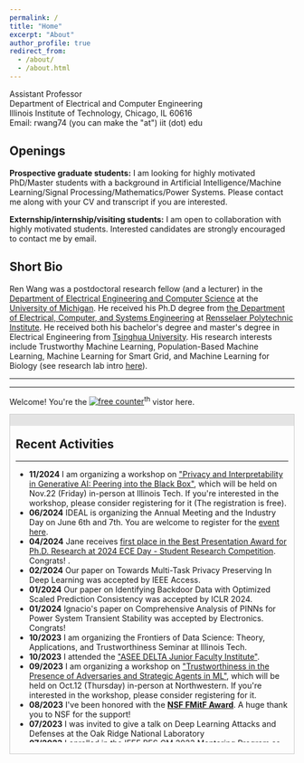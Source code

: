 ```yaml
---
permalink: /
title: "Home"
excerpt: "About"
author_profile: true
redirect_from: 
  - /about/
  - /about.html
---
```


Assistant Professor<br/>
Department of Electrical and Computer Engineering<br/>
Illinois Institute of Technology, Chicago, IL 60616<br/>
Email: rwang74 (you can make the "at") iit (dot) edu

**Openings**
------
**Prospective graduate students:** I am looking for highly motivated PhD/Master students with a background in Artificial Intelligence/Machine Learning/Signal Processing/Mathematics/Power Systems. Please contact me along with your CV and transcript if you are interested.
 
**Externship/internship/visiting students:** I am open to collaboration with highly motivated students. Interested candidates are strongly encouraged to contact me by email. <!---For undergraduate and Master students already enrolled in IIT, if you're interested in doing research in my group, please setup an appointment with me via your IIT emails.--->

**Short Bio**
------
Ren Wang was a postdoctoral research fellow (and a lecturer) in the [Department of Electrical Engineering and Computer Science](https://eecs.engin.umich.edu/) at the [University of Michigan](https://umich.edu/). He received his Ph.D degree from [the Department of Electrical, Computer, and Systems Engineering](https://www.ecse.rpi.edu) at [Rensselaer Polytechnic Institute](https://www.rpi.edu). He received both his bachelor's degree and master's degree in Electrical Engineering from [Tsinghua University](https://www.tsinghua.edu.cn/en/). His research interests include Trustworthy Machine Learning, Population-Based Machine Learning, Machine Learning for Smart Grid, and Machine Learning for Biology (see research lab intro [here](https://wangren09.github.io/Lab/)).

<!---I am a postdoctoral research fellow (and a lecturer) in [the Department of Electrical Engineering and Computer Science](https://eecs.engin.umich.edu/) at [University of Michigan](https://umich.edu/) with Dr. [Alfred Hero](https://hero.engin.umich.edu/). I received my Ph.D degree from [the Department of Electrical, Computer, and Systems Engineering](https://www.ecse.rpi.edu) at [Rensselaer Polytechnic Institute](https://www.rpi.edu) with Dr. [Meng Wang](https://ecse.rpi.edu/~wang/). I received both my bachelor's degree and master's degree in Electrical Engineering in 2013 and 2016 from [Tsinghua University](https://www.tsinghua.edu.cn/en/). I am also closely collaborating with [Dr. Indika Rajapakse](https://rajapakse.lab.medicine.umich.edu) from University of Michigan, [Dr. Sijia Liu](https://lsjxjtu.github.io/index.html) from Michigan State Univeristy, [Dr. Pin-Yu Chen](https://sites.google.com/site/pinyuchenpage), [Dr. Jinjun Xiong](https://researcher.watson.ibm.com/researcher/view.php?person=us-jinjun) from IBM Research. My research interests include Trustworthy Machine Learning, High-Dimensional Data Analysis, Bio-Inspired Machine Learning, and Robustness/Optimization on Smart Grid.--->


<!---**Contact**--->
------
<!---Name: Ren Wang (王韧)--->  
<!---Email: renwang (you can make the "at") umich (dot) edu--->  
<!---EECS Building, 1301 Beal Avenue--->
<!---Ann Arbor, MI 48109-2122--->


---

Welcome! You're the <a href='https://www.counter12.com'><img src='https://www.counter12.com/img-Wy8YB2Y7Z94Wc867-3.gif' border='0' alt='free counter'></a><script type='text/javascript' src='https://www.counter12.com/ad.js?id=Wy8YB2Y7Z94Wc867'></script><sup>th</sup> vistor here.



<div class="sliding-window">
  <div class="handle"></div>
  <div class="content">
    <h2>Recent Activities</h2>
    <hr>
    <ul>
      <li><strong>11/2024</strong> I am organizing a workshop on <a href="https://www.ideal-institute.org/2024/10/30/workshop-on-privacy-and-interpretability-in-generative-ai-peering-into-the-black-box//">"Privacy and Interpretability in Generative AI: Peering into the Black Box"</a>, which will be held on Nov.22 (Friday) in-person at Illinois Tech. If you're interested in the workshop, please consider registering for it (The registration is free).</li>
      <li><strong>06/2024</strong> IDEAL is organizing the Annual Meeting and the Industry Day on June 6th and 7th. You are welcome to register for the <a href="https://www.ideal-institute.org/2024/05/06/ideal-annual-meeting-and-industry-day-2024/">event here</a>.</li>
      <li><strong>04/2024</strong> Jane receives <a href="https://www.iit.edu/news/2024-ece-day-seminar-and-student-research-competition">first place in the Best Presentation Award for Ph.D. Research at 2024 ECE Day - Student Research Competition</a>. Congrats! .</li>
      <li><strong>02/2024</strong> Our paper on Towards Multi-Task Privacy Preserving In Deep Learning was accepted by IEEE Access.</li>
      <li><strong>01/2024</strong> Our paper on Identifying Backdoor Data with Optimized Scaled Prediction Consistency was accepted by ICLR 2024.</li>
      <li><strong>01/2024</strong> Ignacio's paper on Comprehensive Analysis of PINNs for Power System Transient Stability was accepted by Electronics. Congrats!</li>
      <li><strong>10/2023</strong> I am organizing the Frontiers of Data Science: Theory, Applications, and Trustworthiness Seminar at Illinois Tech.</li>
      <li><strong>10/2023</strong> I attended the <a href="https://drive.google.com/file/d/1XiqILOtIkyjWV4e1XougRRtxrQSE4X00/view?usp=sharing">"ASEE DELTA Junior Faculty Institute"</a>.</li>
      <li><strong>09/2023</strong> I am organizing a workshop on <a href="https://www.ideal-institute.org/2023/08/31/trustworthiness-in-the-presence-of-adversaries-and-strategic-agents-in-ml/">"Trustworthiness in the Presence of Adversaries and Strategic Agents in ML"</a>, which will be held on Oct.12 (Thursday) in-person at Northwestern. If you're interested in the workshop, please consider registering for it.</li>
      <li><strong>08/2023</strong> I've been honored with the <a href="https://www.nsf.gov/awardsearch/showAward?AWD_ID=2319243&HistoricalAwards=false"><strong>NSF FMitF Award</strong></a>. A huge thank you to NSF for the support!</li>
      <li><strong>07/2023</strong> I was invited to give a talk on Deep Learning Attacks and Defenses at the Oak Ridge National Laboratory</li>
      <li><strong>07/2023</strong> I enrolled in the IEEE PES GM 2023 Mentoring Program as an academic mentor</li>
      <li><strong>06/2023</strong> I received the <a href="https://www.orau.org/news/releases/2023/powe-research-grants-awarded-to-junior-faculty.html"><strong>2023 ORAU Ralph E. Powe Junior Faculty Enhancement Award</strong></a> (35 among 167 applications from 93 institutions). Thanks, ORAU!</li>
      <li><strong>04/2023</strong> Our paper on Enhancing Healthcare Model Trustworthiness through Theoretically Guaranteed One-Hidden-Layer CNN Purification was accepted by ICLR 2023 TML4H.</li>
     <li><strong>03/2023</strong> I will serve as a guest editor for the upcoming special issue on <a href="https://www.mdpi.com/journal/electronics/special_issues/Z9OT1GN32T">Advances in Enhancing Energy and Power System Stability and Control</a> in the journal, Electronics (check our <a href="https://drive.google.com/file/d/1TdKJvo8JpZqUlQ5HwdKl7tVm1Vig39UJ/view?usp=sharing">banner</a> and <a href="https://drive.google.com/file/d/1kAhydZnUKRz4JP97O4Rl_7SVoRM1NJJk/view?usp=sharing">flyer</a>). This is an incredible opportunity to contribute to the cutting-edge research in this field and I would like to invite you to join me in this endeavor. Please consider submitting your paper to this special issue!
      <li><strong>02/2023</strong> I received the <a href="https://www.nsf.gov/awardsearch/showAward?AWD_ID=2246157&HistoricalAwards=false"><strong>NSF CISE Research Initiation Initiative (CRII) Award</strong></a> [<a href="https://www.iit.edu/news/engineering-professor-receives-grant-immune-system-inspired-machine-learning-research">News</a>]. Thanks NSF for the support!</li>
      <li><strong>02/2023</strong> Our paper on Physics-Aware Backdoor Attacks in Power System Applications was accepted by the 2023 IEEE PES General Meeting.</li>
      <li><strong>02/2023</strong> I gave a talk on Practical Machine Learning Attacks and Defenses at Wayne State University</li>
      <li><strong>01/2023</strong> Our paper on poisoning attack mitigation using self-training was accepted by AAAI’s Workshop on AI Safety and was selected as the <a href="https://safeai.webs.upv.es/index.php/best-paper-award/">Best Paper Award Finalist</a>.</li>
      <li><strong>12/2022</strong> Our paper on Physics-Constrained Adversarial Training was accepted by IEEE Transactions on Artificial Intelligence.</li>
      <li><strong>11/2022</strong> I gave a talk on Trustworthy Machine Learning in the IIT ECE Research Seminar.</li>
      <li><strong>10/2022</strong> I gave a talk on Trojan Attacks and Defenses at the IDEAL.</li>
      <li><strong>09/2022</strong> I joined the Institute for Data, Econometrics, Algorithms, and Learning (<a href="https://www.ideal-institute.org/team/">IDEAL</a>) as a faculty member.</li>
      <li><strong>09/2022</strong> Our paper on kNN attack and defense was accepted by IEEE Access.</li>
      <li><strong>08/2022</strong> I joined the Illinois Institute of Technology as a Tenure-Track Assistant Professor.</li>
    </ul>
  </div>
</div>

<style>
  .sliding-window {
    position: relative;
    overflow: hidden;
    height: 600px;
    border: 1px solid #ccc;
    margin-bottom: 20px;
  }

  .handle {
    position: absolute;
    z-index: 2;
    top: 0;
    right: 0;
    width: 100%;
    height: 20px;
    cursor: grab;
    background-color: #ccc;
    opacity: 0.5;
  }

  .handle:hover {
    opacity: 1;
  }

  .handle:active {
    cursor: grabbing;
  }

  .content {
    position: relative;
    top: 0;
    left: 0;
    right: 0;
    margin-top: 0;
    -webkit-transition: margin-top 0.3s ease;
    transition: margin-top 0.3s ease;
    padding: 10px;
    height: 560px;
    overflow-y: scroll;
  }
</style>








<!---**Recent Activities**
------

**02/2023** I received the NSF CISE Research Initiation Initiative (CRII) Award ([News](https://www.iit.edu/news/engineering-professor-receives-grant-immune-system-inspired-machine-learning-research)). Thanks NSF for the support!

**02/2023** Our paper on Physics-Aware Backdoor Attacks in Power System Applications was accepted by the 2023 IEEE PES General Meeting.

**02/2023** I gave a talk on Practical Machine Learning Attacks and Defenses at Wayne State University

**01/2023** Our paper on poisoning attack mitigation using self-training was accepted by AAAI’s Workshop on AI Safety and was selected as the [Best Paper Award Finalist](https://safeai.webs.upv.es/index.php/best-paper-award/)

**12/2022** Our paper on Physics-Constrained Adversarial Training was accepted by IEEE Transactions on Artificial Intelligence

**11/2022** I gave a talk on Trustworthy Machine Learning in the IIT ECE Research Seminar

**10/2022** I gave a talk on Trojan Attacks and Defenses at the IDEAL

**09/2022** I joined the the Institute for Data, Econometrics, Algorithms, and Learning ([IDEAL](https://www.ideal-institute.org/team/)) as a faculty member

**09/2022** Our paper on kNN attack and defense was accepted by IEEE Access

**08/2022** I joined the Illinois Institute of Technology as a Tenure-Track Assistant Professor--->







<!---I will be a lecturer of the Digital Signal Processing - Lab Course (EECS452), University of Michigan, Winter 2022

**07/2021** I presented our work "Immuno-mimetic Deep Neural Networks (Immuno-Net)" at the ICML-WCB 2021

**07/2021** Our paper "Robust Low-Rank Tensor Recovery From Quantized and Corrupted Measurements" is accepted by Asilomar 2021

**06/2021** I will lead the Michigan team in the Third Online Evaluation of Robust AI hosted by Two-Six Labs (GARD - DARPA)

**06/2021** Our paper "Immuno-mimetic Deep Neural Networks (Immuno-Net)" is accepted by the ICML-WCB, 2021

**06/2021** I will be a reviewer at ICLR 2022

**05/2021** I presented our work "On Fast Adversarial Robustness Adaptation in Model-Agnostic Meta learning" at the ICLR 2021

**05/2021** I will be a reviewer at NeurIPS 2021

**03/2021** I presented our work "Robust AI Guided by the Immune System" at the Guaranteeing AI Robustness Against Deception (GARD) PI Meeting

**02/2021** I am invited to give a lecture on Introduction to Trojan Attack and Detection of Trojan Neural Networks at the CSE 891: Adversarial Machine Learning, Michigan State University

**02/2021** I gave a talk on Adversarial Example and Robust Training, Michigan State University

**01/2021** Our paper "On Fast Adversarial Robustness Adaptation in Model-Agnostic Meta learning" is accepted by ICLR 2021

**12/2020** I lead the Michigan team in the Second Online Evaluation of Robust AI hosted by Two-Six Labs (GARD - DARPA)

**11/2020** I presented our work "Quantized Higher-Order Tensor Recovery by Exploring Low-Dimensional Structures" at the Asilomar Conference on Signals, Systems and Computers 2020

**10/2020** I will be a reviewer at AISTATS 2021

**10/2020** I presented our work "Quantized Higher-Order Tensor Recovery by Exploring Low-Dimensional Structures" at the Asilomar Conference on Signals, Systems and Computers 2020

**09/2020** I am invited to give a lecture on Privacy Protection and Information Extraction, Chongqing University

**08/2020** Our paper "Tensor Recovery from Noisy and Multi-Level Quantized Measurements" is accepted to EURASIP Journal on Advances in Signal Processing

**07/2020** Our paper "Achieve Data Privacy and Clustering Accuracy Simultaneously Through Quantized Data Recovery" is accepted to EURASIP Journal on Advances in Signal Processing

**07/2020** I successfully defended my thesis and will join University of Michigan as a Postdoc--->




<!--Last Update: Jun, 13<sup>th</sup>, 2021. -->
